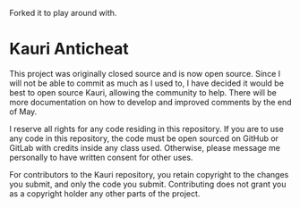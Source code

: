 Forked it to play around with.

# Kauri Anticheat

This project was originally closed source and is now open source. Since I will not be able to commit as much as I used to, I have decided it would be best to
open source Kauri, allowing the community to help. There will be more documentation on how to develop and improved comments by the end of May.

I reserve all rights for any code residing in this repository. If you are to use any code in this repository, the code must be open sourced on GitHub or GitLab with credits
inside any class used. Otherwise, please message me personally to have written consent for other uses.

For contributors to the Kauri repository, you retain copyright to the changes you submit, and only the code you submit. Contributing does not grant you as a copyright holder any other parts of the project.
